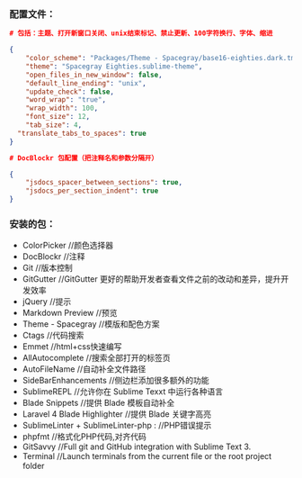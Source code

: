 ### 配置文件：
```json
# 包括：主题、打开新窗口关闭、unix结束标记、禁止更新、100字符换行、字体、缩进

{
	"color_scheme": "Packages/Theme - Spacegray/base16-eighties.dark.tmTheme",
	"theme": "Spacegray Eighties.sublime-theme",
	"open_files_in_new_window": false,
	"default_line_ending": "unix",
	"update_check": false,
	"word_wrap": "true",
	"wrap_width": 100,
	"font_size": 12,
	"tab_size": 4,
  "translate_tabs_to_spaces": true
}

# DocBlockr 包配置（把注释名和参数分隔开）

{
	"jsdocs_spacer_between_sections": true,
	"jsdocs_per_section_indent": true
}
```

### 安装的包：

* ColorPicker                           //颜色选择器
* DocBlockr                             //注释
* Git                                   //版本控制
* GitGutter                             //GitGutter 更好的帮助开发者查看文件之前的改动和差异，提升开发效率
* jQuery                                //提示
* Markdown Preview                   	//预览
* Theme - Spacegray             	//模版和配色方案
* Ctags                                //代码搜索
* Emmet                                //html+css快速编写
* AllAutocomplete                      //搜索全部打开的标签页
* AutoFileName                         //自动补全文件路径
* SideBarEnhancements             	//侧边栏添加很多额外的功能
* SublimeREPL                        	//允许你在 Sublime Texxt 中运行各种语言
* Blade Snippets                     	//提供 Blade 模板自动补全
* Laravel 4 Blade Highlighter    	//提供 Blade 关键字高亮
* SublimeLinter + SublimeLinter-php : 	//PHP错误提示
* phpfmt 				//格式化PHP代码,对齐代码
* GitSavvy				//Full git and GitHub integration with Sublime Text 3.
* Terminal                		//Launch terminals from the current file or the root project folder
